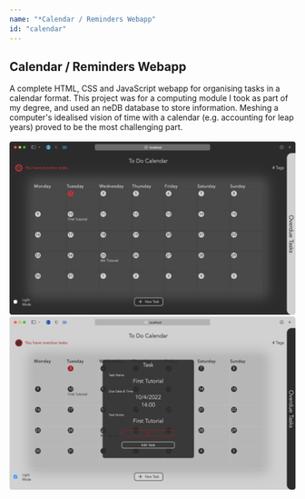 ```yaml
---
name: "*Calendar / Reminders Webapp"
id: "calendar"
---
```


<h2>Calendar / Reminders Webapp</h2>
<p>
    A complete HTML, CSS and JavaScript webapp for organising tasks in a calendar format. This
    project was for a computing module I took as part of my degree, and used an neDB database
    to store information. Meshing a computer's idealised vision of time with a calendar (e.g.
    accounting for leap years) proved to be the most challenging part.
    <br><br>
    <tile>
        <img src="img/portfolio/todo-webapp/dark-mode.png">
    </tile><tile>
        <img src="img/portfolio/todo-webapp/task-info.png">
    </tile>
</p>